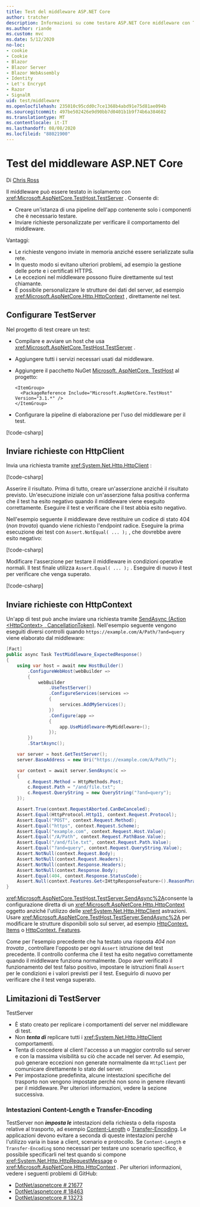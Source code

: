 ```yaml
---
title: Test del middleware ASP.NET Core
author: tratcher
description: Informazioni su come testare ASP.NET Core middleware con TestServer.
ms.author: riande
ms.custom: mvc
ms.date: 5/12/2020
no-loc:
- cookie
- Cookie
- Blazor
- Blazor Server
- Blazor WebAssembly
- Identity
- Let's Encrypt
- Razor
- SignalR
uid: test/middleware
ms.openlocfilehash: 235010c95cdd0c7ce1368b4abd91e75d81ae094b
ms.sourcegitcommit: 497be502426e9d90bb7d0401b1b9f74b6a384682
ms.translationtype: MT
ms.contentlocale: it-IT
ms.lasthandoff: 08/08/2020
ms.locfileid: "88021900"
---
```

# <a name="test-aspnet-core-middleware"></a>Test del middleware ASP.NET Core

Di [Chris Ross](https://github.com/Tratcher)

Il middleware può essere testato in isolamento con <xref:Microsoft.AspNetCore.TestHost.TestServer> . Consente di:

* Creare un'istanza di una pipeline dell'app contenente solo i componenti che è necessario testare.
* Inviare richieste personalizzate per verificare il comportamento del middleware.

Vantaggi:

* Le richieste vengono inviate in memoria anziché essere serializzate sulla rete.
* In questo modo si evitano ulteriori problemi, ad esempio la gestione delle porte e i certificati HTTPS.
* Le eccezioni nel middleware possono fluire direttamente sul test chiamante.
* È possibile personalizzare le strutture dei dati del server, ad esempio <xref:Microsoft.AspNetCore.Http.HttpContext> , direttamente nel test.

## <a name="set-up-the-testserver"></a>Configurare TestServer

Nel progetto di test creare un test:

* Compilare e avviare un host che usa <xref:Microsoft.AspNetCore.TestHost.TestServer> .
* Aggiungere tutti i servizi necessari usati dal middleware.
* Aggiungere il pacchetto NuGet [Microsoft. AspNetCore. TestHost](https://www.nuget.org/packages/Microsoft.AspNetCore.TestHost/) al progetto:
  
  ```dotnetcli
  <ItemGroup>
    <PackageReference Include="Microsoft.AspNetCore.TestHost" Version="3.1.*" />
  </ItemGroup>
  ```

* Configurare la pipeline di elaborazione per l'uso del middleware per il test.

[!code-csharp[](middleware/samples_snapshot/3.x/setup.cs?highlight=4-18)]

## <a name="send-requests-with-httpclient"></a>Inviare richieste con HttpClient
Invia una richiesta tramite <xref:System.Net.Http.HttpClient> :

[!code-csharp[](middleware/samples_snapshot/3.x/request.cs?highlight=20)]

Asserire il risultato. Prima di tutto, creare un'asserzione anziché il risultato previsto. Un'esecuzione iniziale con un'asserzione falsa positiva conferma che il test ha esito negativo quando il middleware viene eseguito correttamente. Eseguire il test e verificare che il test abbia esito negativo.

Nell'esempio seguente il middleware deve restituire un codice di stato 404 (*non trovato*) quando viene richiesto l'endpoint radice. Eseguire la prima esecuzione dei test con `Assert.NotEqual( ... );` , che dovrebbe avere esito negativo:

[!code-csharp[](middleware/samples_snapshot/3.x/false-failure-check.cs?highlight=22)]

Modificare l'asserzione per testare il middleware in condizioni operative normali. Il test finale utilizza `Assert.Equal( ... );` . Eseguire di nuovo il test per verificare che venga superato.

[!code-csharp[](middleware/samples_snapshot/3.x/final-test.cs?highlight=22)]

## <a name="send-requests-with-httpcontext"></a>Inviare richieste con HttpContext

Un'app di test può anche inviare una richiesta tramite [SendAsync (Action \<HttpContext> , CancellationToken)](xref:Microsoft.AspNetCore.TestHost.TestServer.SendAsync%2A). Nell'esempio seguente vengono eseguiti diversi controlli quando `https://example.com/A/Path/?and=query` viene elaborato dal middleware:

```csharp
[Fact]
public async Task TestMiddleware_ExpectedResponse()
{
    using var host = await new HostBuilder()
        .ConfigureWebHost(webBuilder =>
        {
            webBuilder
                .UseTestServer()
                .ConfigureServices(services =>
                {
                    services.AddMyServices();
                })
                .Configure(app =>
                {
                    app.UseMiddleware<MyMiddleware>();
                });
        })
        .StartAsync();

    var server = host.GetTestServer();
    server.BaseAddress = new Uri("https://example.com/A/Path/");

    var context = await server.SendAsync(c =>
    {
        c.Request.Method = HttpMethods.Post;
        c.Request.Path = "/and/file.txt";
        c.Request.QueryString = new QueryString("?and=query");
    });

    Assert.True(context.RequestAborted.CanBeCanceled);
    Assert.Equal(HttpProtocol.Http11, context.Request.Protocol);
    Assert.Equal("POST", context.Request.Method);
    Assert.Equal("https", context.Request.Scheme);
    Assert.Equal("example.com", context.Request.Host.Value);
    Assert.Equal("/A/Path", context.Request.PathBase.Value);
    Assert.Equal("/and/file.txt", context.Request.Path.Value);
    Assert.Equal("?and=query", context.Request.QueryString.Value);
    Assert.NotNull(context.Request.Body);
    Assert.NotNull(context.Request.Headers);
    Assert.NotNull(context.Response.Headers);
    Assert.NotNull(context.Response.Body);
    Assert.Equal(404, context.Response.StatusCode);
    Assert.Null(context.Features.Get<IHttpResponseFeature>().ReasonPhrase);
}
```

<xref:Microsoft.AspNetCore.TestHost.TestServer.SendAsync%2A>consente la configurazione diretta di un <xref:Microsoft.AspNetCore.Http.HttpContext> oggetto anziché l'utilizzo delle <xref:System.Net.Http.HttpClient> astrazioni. Usare <xref:Microsoft.AspNetCore.TestHost.TestServer.SendAsync%2A> per modificare le strutture disponibili solo sul server, ad esempio [HttpContext. Items](xref:Microsoft.AspNetCore.Http.HttpContext.Items) o [HttpContext. Features](xref:Microsoft.AspNetCore.Http.HttpContext.Features).

Come per l'esempio precedente che ha testato una risposta *404 non trovata* , controllare l'opposto per ogni `Assert` istruzione del test precedente. Il controllo conferma che il test ha esito negativo correttamente quando il middleware funziona normalmente. Dopo aver verificato il funzionamento del test falso positivo, impostare le istruzioni finali `Assert` per le condizioni e i valori previsti per il test. Eseguirlo di nuovo per verificare che il test venga superato.

## <a name="testserver-limitations"></a>Limitazioni di TestServer

TestServer

* È stato creato per replicare i comportamenti del server nel middleware di test.
* Non ***tenta di*** replicare tutti i <xref:System.Net.Http.HttpClient> comportamenti.
* Tenta di concedere al client l'accesso a un maggior controllo sul server e con la massima visibilità su ciò che accade nel server. Ad esempio, può generare eccezioni non generate normalmente da `HttpClient` per comunicare direttamente lo stato del server.
* Per impostazione predefinita, alcune intestazioni specifiche del trasporto non vengono impostate perché non sono in genere rilevanti per il middleware. Per ulteriori informazioni, vedere la sezione successiva.

### <a name="content-length-and-transfer-encoding-headers"></a>Intestazioni Content-Length e Transfer-Encoding

TestServer non ***imposta le*** intestazioni della richiesta o della risposta relative al trasporto, ad esempio [Content-Length](https://developer.mozilla.org/docs/Web/HTTP/Headers/Content-Length) o [Transfer-Encoding](https://developer.mozilla.org/docs/Web/HTTP/Headers/Transfer-Encoding). Le applicazioni devono evitare a seconda di queste intestazioni perché l'utilizzo varia in base a client, scenario e protocollo. Se `Content-Length` e `Transfer-Encoding` sono necessari per testare uno scenario specifico, è possibile specificarli nel test quando si compone <xref:System.Net.Http.HttpRequestMessage> o <xref:Microsoft.AspNetCore.Http.HttpContext> . Per ulteriori informazioni, vedere i seguenti problemi di GitHub:

* [DotNet/aspnetcore # 21677](https://github.com/dotnet/aspnetcore/issues/21677)
* [DotNet/aspnetcore # 18463](https://github.com/dotnet/aspnetcore/issues/18463)
* [DotNet/aspnetcore # 13273](https://github.com/dotnet/aspnetcore/issues/13273)
